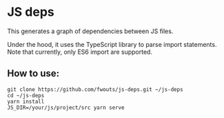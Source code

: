 # JS deps

This generates a graph of dependencies between JS files.

Under the hood, it uses the TypeScript library to parse import statements. Note that currently, only ES6 import are supported.

## How to use:

```
git clone https://github.com/fwouts/js-deps.git ~/js-deps
cd ~/js-deps
yarn install
JS_DIR=/your/js/project/src yarn serve
```
